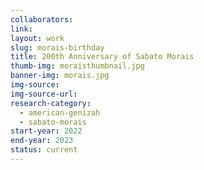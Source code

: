 ```yaml
---
collaborators: 
link: 
layout: work
slug: morais-birthday
title: 200th Anniversary of Sabato Morais
thumb-img: moraisthumbnail.jpg
banner-img: morais.jpg
img-source: 
img-source-url: 
research-category: 
  - american-genizah
  - sabato-morais
start-year: 2022
end-year: 2023
status: current
---
```

